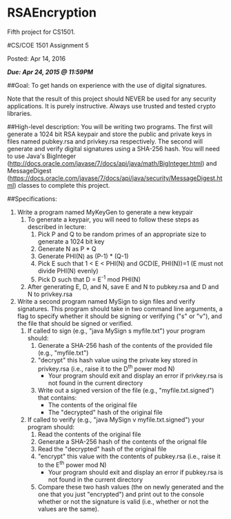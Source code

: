 # RSAEncryption
Fifth project for CS1501.


#CS/COE 1501 Assignment 5

Posted:  Apr 14, 2016

***Due:  Apr 24, 2015 @ 11:59PM***

##Goal:
To get hands on experience with the use of digital signatures.

Note that the result of this project should NEVER be used for any security applications.  It is purely instructive.  Always use trusted and tested crypto libraries.

##High-level description:
You will be writing two programs.  The first will generate a 1024 bit RSA keypair and store the public and private keys in files named pubkey.rsa and privkey.rsa respectively.
The second will generate and verify digital signatures using a SHA-256 hash.  You will need to use Java's BigInteger (http://docs.oracle.com/javase/7/docs/api/java/math/BigInteger.html) and MessageDigest (https://docs.oracle.com/javase/7/docs/api/java/security/MessageDigest.html) classes to complete this project.

##Specifications:
1.  Write a program named MyKeyGen to generate a new keypair
	1.  To generate a keypair, you will need to follow these steps as described in lecture:
		1.  Pick P and Q to be random primes of an appropriate size to generate a 1024 bit key
		1.  Generate N as P * Q
		1.  Generate PHI(N) as (P-1) * (Q-1)
		1.  Pick E such that 1 < E < PHI(N) and GCD(E, PHI(N))=1 (E must not divide PHI(N) evenly)
		1.  Pick D such that D = E<sup>-1</sup> mod PHI(N)
	1.  After generating E, D, and N, save E and N to pubkey.rsa and D and N to privkey.rsa
1.  Write a second program named MySign to sign files and verify signatures.  This program should take in two command line arguments, a flag to specify whether it should be signing or verifying ("s" or "v"), and the file that should be signed or verified.
	1.  If called to sign (e.g., "java MySign s myfile.txt") your program should:
		1.  Generate a SHA-256 hash of the contents of the provided file (e.g., "myfile.txt")
		1.  "decrypt" this hash value using the private key stored in privkey.rsa (i.e., raise it to the D<sup>th</sup> power mod N)
			*  Your program should exit and display an error if privkey.rsa is not found in the current directory
		1.  Write out a signed version of the file (e.g., "myfile.txt.signed") that contains:
			*  The contents of the original file
			*  The "decrypted" hash of the original file
	1.  If called to verify (e.g., "java MySign v myfile.txt.signed") your program should:
		1.  Read the contents of the original file
		1.  Generate a SHA-256 hash of the contents of the orignal file
		1.  Read the "decrypted" hash of the original file
		1.  "encrypt" this value with the contents of pubkey.rsa (i.e., raise it to the E<sup>th</sup> power mod N)
			*  Your program should exit and display an error if pubkey.rsa is not found in the current directory
		1.  Compare these two hash values (the on newly generated and the one that you just "encrypted") and print out to the console whether or not the signature is valid (i.e., whether or not the values are the same).
